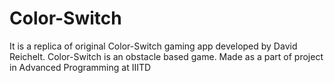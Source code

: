 # Color-Switch
It is a replica of original Color-Switch gaming app developed by David Reichelt. Color-Switch is an obstacle based game. Made as a part of project in Advanced Programming at IIITD
